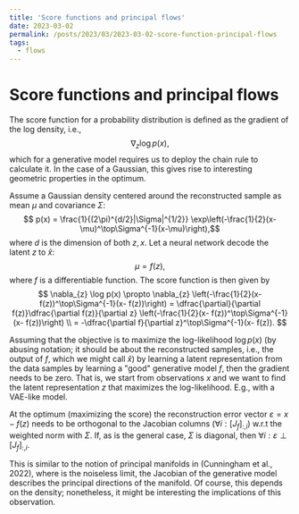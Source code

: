 ```yaml
---
title: 'Score functions and principal flows'
date: 2023-03-02
permalink: /posts/2023/03/2023-03-02-score-function-principal-flows
tags:
  - flows
---
```


# Score functions and principal flows

The score function for a probability distribution is defined as the gradient of the log density, i.e.,
 $$ \nabla_z \log p(x), $$
 which for a generative model requires us to deploy the chain rule to calculate it. In the case of  a Gaussian, this gives rise to interesting geometric properties in the optimum.
 

 Assume a Gaussian density centered around the reconstructed sample as mean $\mu$ and covariance $\Sigma$:
  $$ p(x) = \frac{1}{(2\pi)^{d/2}|\Sigma|^{1/2}} \exp\left(-\frac{1}{2}(x-\mu)^\top\Sigma^{-1}(x-\mu)\right),$$
  where $d$ is the dimension of both $z,x$. Let a neural network decode the latent $z$ to $\hat{x}$:
  $$ \mu = f(z), $$
  where $f$ is a differentiable function. The score function is then given by
  $$ \nabla_{z} \log p(x) \propto \nabla_{z} \left(-\frac{1}{2}(x- f(z))^\top\Sigma^{-1}(x- f(z))\right) 
   = \dfrac{\partial}{\partial f(z)}\dfrac{\partial f(z)}{\partial z}  \left(-\frac{1}{2}(x- f(z))^\top\Sigma^{-1}(x- f(z))\right) \\
   = -\dfrac{\partial f}{\partial z}^\top\Sigma^{-1}(x- f(z)). $$

  Assuming that the objective is to maximize the log-likelihood $\log p(x)$ (by abusing notation; it should be about the reconstructed samples, i.e., the output of $f$, which we might call $\hat{x}$) by learning a latent representation from the data samples by learning a "good" generative model $f$, then the gradient needs to be zero. That is, we start from observations $x$ and we want to find the latent representation $z$ that maximizes the log-likelihood. E.g., with a VAE-like model.

  At the optimum (maximizing the score) the reconstruction error vector $\varepsilon = x - f(z)$ needs to be orthogonal to the Jacobian columns ($\forall i:[J_f]_{:, i}$) w.r.t the weighted norm with $\Sigma$. If, as is the general case, $\Sigma$ is diagonal, then $\forall i: \varepsilon \perp [J_f]_{:, i}$.

   This is similar to the notion of principal manifolds in (Cunningham et al., 2022), where is the noiseless limit, the Jacobian of the generative model describes the principal directions of the manifold. Of course, this depends on the density; nonetheless, it might be interesting the implications of this observation.